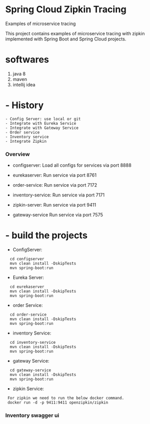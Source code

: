 # Spring Cloud Zipkin Tracing

Examples of microservice tracing 

This project contains examples of microservice tracing with zipkin implemented with Spring Boot and Spring Cloud projects. 

# softwares
   1. java 8
   2. maven
   3. intellij idea
   
  # - History
 ```
 - Config Server: use local or git
 - Integrate with Eureka Service
 - Integrate with Gateway Service
 - Order service
 - Inventory service
 - Integrate Zipkin
 ```

### Overview
- configserver: Load all configs for services via port 8888

- eurekaserver: Run service via port 8761

- order-service: Run service via port 7172

- inventory-service: Run service via port 7171

- zipkin-server: Run service via port 9411
- gateway-service Run service via port 7575

 # - build the projects

 - ConfigServer: 
 ```
   cd configserver
   mvn clean install -DskipTests
   mvn spring-boot:run
 ```
 - Eureka Server: 
 ```
   cd eurekaserver
   mvn clean install -DskipTests
   mvn spring-boot:run
 ```
 - order Service: 
 ```
   cd order-service
   mvn clean install -DskipTests
   mvn spring-boot:run
 ```
  - inventory Service: 
 ```
   cd inventory-service
   mvn clean install -DskipTests
   mvn spring-boot:run
 ```
  - gateway Service: 
 ```
   cd gateway-service
   mvn clean install -DskipTests
   mvn spring-boot:run
 ```
 
  - zipkin Service: 
 ```
  For zipkin we need to run the below docker command.
  docker run -d -p 9411:9411 openzipkin/zipkin
 ```
 
### Inventory swagger ui

 
 
 

